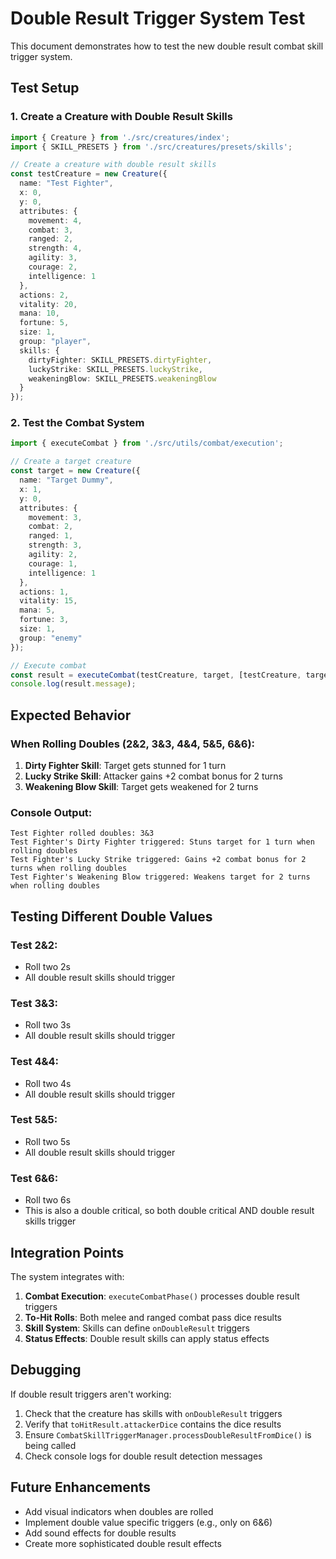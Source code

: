 # Double Result Trigger System Test

This document demonstrates how to test the new double result combat skill trigger system.

## Test Setup

### 1. Create a Creature with Double Result Skills

```typescript
import { Creature } from './src/creatures/index';
import { SKILL_PRESETS } from './src/creatures/presets/skills';

// Create a creature with double result skills
const testCreature = new Creature({
  name: "Test Fighter",
  x: 0,
  y: 0,
  attributes: {
    movement: 4,
    combat: 3,
    ranged: 2,
    strength: 4,
    agility: 3,
    courage: 2,
    intelligence: 1
  },
  actions: 2,
  vitality: 20,
  mana: 10,
  fortune: 5,
  size: 1,
  group: "player",
  skills: {
    dirtyFighter: SKILL_PRESETS.dirtyFighter,
    luckyStrike: SKILL_PRESETS.luckyStrike,
    weakeningBlow: SKILL_PRESETS.weakeningBlow
  }
});
```

### 2. Test the Combat System

```typescript
import { executeCombat } from './src/utils/combat/execution';

// Create a target creature
const target = new Creature({
  name: "Target Dummy",
  x: 1,
  y: 0,
  attributes: {
    movement: 3,
    combat: 2,
    ranged: 1,
    strength: 3,
    agility: 2,
    courage: 1,
    intelligence: 1
  },
  actions: 1,
  vitality: 15,
  mana: 5,
  fortune: 3,
  size: 1,
  group: "enemy"
});

// Execute combat
const result = executeCombat(testCreature, target, [testCreature, target]);
console.log(result.message);
```

## Expected Behavior

### When Rolling Doubles (2&2, 3&3, 4&4, 5&5, 6&6):

1. **Dirty Fighter Skill**: Target gets stunned for 1 turn
2. **Lucky Strike Skill**: Attacker gains +2 combat bonus for 2 turns
3. **Weakening Blow Skill**: Target gets weakened for 2 turns

### Console Output:

```
Test Fighter rolled doubles: 3&3
Test Fighter's Dirty Fighter triggered: Stuns target for 1 turn when rolling doubles
Test Fighter's Lucky Strike triggered: Gains +2 combat bonus for 2 turns when rolling doubles
Test Fighter's Weakening Blow triggered: Weakens target for 2 turns when rolling doubles
```

## Testing Different Double Values

### Test 2&2:
- Roll two 2s
- All double result skills should trigger

### Test 3&3:
- Roll two 3s
- All double result skills should trigger

### Test 4&4:
- Roll two 4s
- All double result skills should trigger

### Test 5&5:
- Roll two 5s
- All double result skills should trigger

### Test 6&6:
- Roll two 6s
- This is also a double critical, so both double critical AND double result skills trigger

## Integration Points

The system integrates with:

1. **Combat Execution**: `executeCombatPhase()` processes double result triggers
2. **To-Hit Rolls**: Both melee and ranged combat pass dice results
3. **Skill System**: Skills can define `onDoubleResult` triggers
4. **Status Effects**: Double result skills can apply status effects

## Debugging

If double result triggers aren't working:

1. Check that the creature has skills with `onDoubleResult` triggers
2. Verify that `toHitResult.attackerDice` contains the dice results
3. Ensure `CombatSkillTriggerManager.processDoubleResultFromDice()` is being called
4. Check console logs for double result detection messages

## Future Enhancements

- Add visual indicators when doubles are rolled
- Implement double value specific triggers (e.g., only on 6&6)
- Add sound effects for double results
- Create more sophisticated double result effects
